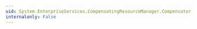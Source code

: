 ```yaml
---
uid: System.EnterpriseServices.CompensatingResourceManager.Compensator.CommitRecord(System.EnterpriseServices.CompensatingResourceManager.LogRecord)
internalonly: False
---
```

